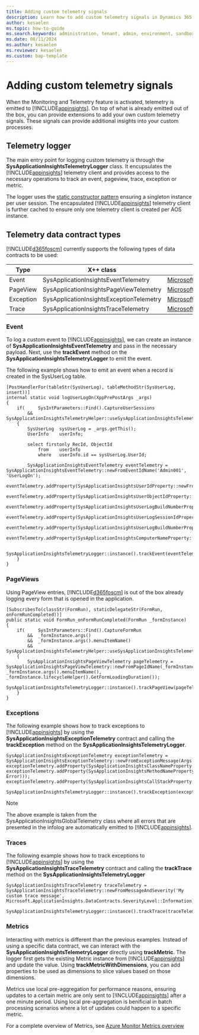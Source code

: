 ```yaml
---
title: Adding custom telemetry signals
description: Learn how to add custom telemetry signals in Dynamics 365 Finance & Supply Chain Management.  
author: kesaelen
ms.topic: how-to-guide
ms.search.keywords: administration, tenant, admin, environment, sandbox, telemetry
ms.date: 08/11/2024
ms.author: kesaelen
ms.reviewer: kesaelen
ms.custom: bap-template
---
```

# Adding custom telemetry signals

When the Monitoring and Telemetry feature is activated, telemetry is emitted to [!INCLUDE[appinsights](./includes/azure-application-insights-name.md)]. On top of what is already emitted out of the box, you can provide extensions to add your own custom telemetry signals. These signals can provide additional insights into your custom processes.

## Telemetry logger

The main entry point for logging custom telemetry is through the **SysApplicationInsightsTelemetryLogger** class. It encupsulates the [!INCLUDE[appinsights](./includes/azure-application-insights-name.md)] telemetry client and provides access to the necessary operations to track an event, pageview, trace, exception or metric. 

The logger uses the [static constructor pattern](https://learn.microsoft.com/dynamics365/fin-ops-core/dev-itpro/dev-ref/xpp-static-classes#static-constructors) ensuring a singleton instance per user session. The encapsulated [!INCLUDE[appinsights](./includes/azure-application-insights-name.md)] telemetry client is further cached to ensure only one telemetry client is created per AOS instance.

## Telemetry data contract types

[!INCLUDE[d365foscm](./includes/finops-product-name-long.md)] currently supports the following types of data contracts to be used:

| Type             | X++ class                                     | Application Insights Data Type |
|------------------|-----------------------------------------------|--------------------------------|
| Event            | SysApplicationInsightsEventTelemetry          | [Microsoft.ApplicationInsights.DataContracts.EventTelemetry](https://learn.microsoft.com/dotnet/api/microsoft.applicationinsights.datacontracts.eventtelemetry?view=azure-dotnet) |
| PageView         | SysApplicationInsightsPageViewTelemetry       | [Microsoft.ApplicationInsights.DataContracts.PageViewTelemetry](https://learn.microsoft.com/dotnet/api/microsoft.applicationinsights.datacontracts.pageviewtelemetry?view=azure-dotnet) |
| Exception        | SysApplicationInsightsExceptionTelemetry      | [Microsoft.ApplicationInsights.DataContracts.ExceptionTelemetry](https://learn.microsoft.com/dotnet/api/microsoft.applicationinsights.datacontracts.exceptiontelemetry?view=azure-dotnet) |
| Trace            | SysApplicationInsightsTraceTelemetry          | [Microsoft.ApplicationInsights.DataContracts.TraceTelemetry](https://learn.microsoft.com/dotnet/api/microsoft.applicationinsights.datacontracts.tracetelemetry?view=azure-dotnet) |

### Event

To log a custom event to [!INCLUDE[appinsights](./includes/azure-application-insights-name.md)], we can create an instance of **SysApplicationInsightsEventTelemetry** and pass in the necessary payload. Next, use the **trackEvent** method on the **SysApplicationInsightsTelemetryLogger** to emit the event.

The following example shows how to emit an event when a record is created in the SysUserLog table. 

```xpp
[PostHandlerFor(tableStr(SysUserLog), tableMethodStr(SysUserLog, insert))]
internal static void logUserLogOn(XppPrePostArgs _args)
{
    if(     SysIntParameters::Find().CaptureUserSessions
        &&  SysApplicationInsightsTelemetryHelper::useSysApplicationInsightsTelemetryLogger())
    {
        SysUserLog  sysUserLog = _args.getThis();
        UserInfo    userInfo;

        select firstonly RecId, ObjectId 
            from    userInfo 
            where   userInfo.id == sysUserLog.UserId;

        SysApplicationInsightsEventTelemetry eventTelemetry = SysApplicationInsightsEventTelemetry::newFromEventIdName('Admin001', 'UserLogOn');
        eventTelemetry.addProperty(SysApplicationInsightsUserIdProperty::newFromValue(sysUserLog.UserId));
        eventTelemetry.addProperty(SysApplicationInsightsUserObjectIdProperty::newFromValue(guid2Str(userInfo.ObjectId)));
        eventTelemetry.addProperty(SysApplicationInsightsUserLogBuildNumberProperty::newFromValue(sysUserLog.BuildNum));
        eventTelemetry.addProperty(SysApplicationInsightsUserLogSessionIdProperty::newFromValue(int2Str(sysUserLog.SessionId)));
        eventTelemetry.addProperty(SysApplicationInsightsUserLogBuildNumberProperty::newFromValue(sysUserLog.BuildNum));
        eventTelemetry.addProperty(SysApplicationInsightsComputerNameProperty::newFromValue(sysUserLog.Computername));

        SysApplicationInsightsTelemetryLogger::instance().trackEvent(eventTelemetry);
    }
}
```

### PageViews

Using PageView entries, [!INCLUDE[d365foscm](./includes/finops-product-name-long.md)] is out of the box already logging every form that is opened in the application.

```xpp
[SubscribesTo(classStr(FormRun), staticDelegateStr(FormRun, onFormRunCompleted))]
public static void FormRun_onFormRunCompleted(FormRun _formInstance)
{
    if(     SysIntParameters::Find().CaptureFormRun
        &&  _formInstance.args()
        &&  _formInstance.args().menuItemName()
        &&  SysApplicationInsightsTelemetryHelper::useSysApplicationInsightsTelemetryLogger())
    {
        SysApplicationInsightsPageViewTelemetry pageTelemetry = SysApplicationInsightsPageViewTelemetry::newFromPageIdName(_formInstance.instanceId(), _formInstance.args().menuItemName(), _formInstance.lifecycleHelper().GetFormLoadingDuration());
        SysApplicationInsightsTelemetryLogger::instance().trackPageView(pageTelemetry);
    }
}
```

### Exceptions

The following example shows how to track exceptions to [!INCLUDE[appinsights](./includes/azure-application-insights-name.md)] by using the **SysApplicationInsightsExceptionTelemetry** contract and calling the **trackException** method on the **SysApplicationInsightsTelemetryLogger**.

```xpp
SysApplicationInsightsExceptionTelemetry exceptionTelemetry = SysApplicationInsightsExceptionTelemetry::newFromExceptionMessage(Args.getArg('txt'));
exceptionTelemetry.addProperty(SysApplicationInsightsClassNameProperty::newFromValue(classStr(Global)));
exceptionTelemetry.addProperty(SysApplicationInsightsMethodNameProperty::newFromValue(staticmethodStr(Global, Error)));
exceptionTelemetry.addProperty(SysApplicationInsightsCallStackProperty::newFromCurrentCallStack());

SysApplicationInsightsTelemetryLogger::instance().trackException(exceptionTelemetry);
```

> [!NOTE]
> The above example is taken from the SysApplicationInsightsGlobalTelemetry class where all errors that are presented in the infolog are automatically emitted to [!INCLUDE[appinsights](./includes/azure-application-insights-name.md)]. 

### Traces

The following example shows how to track exceptions to [!INCLUDE[appinsights](./includes/azure-application-insights-name.md)] by using the **SysApplicationInsightsTraceTelemetry** contract and calling the **trackTrace** method on the **SysApplicationInsightsTelemetryLogger**

```xpp
SysApplicationInsightsTraceTelemetry traceTelemetry = SysApplicationInsightsTraceTelemetry::newFromMessageAndSeverity('My custom trace message', Microsoft.ApplicationInsights.DataContracts.SeverityLevel::Information);

SysApplicationInsightsTelemetryLogger::instance().trackTrace(traceTelemetry);
```

### Metrics

Interacting with metrics is different than the previous examples. Instead of using a specific data contract, we can interact with the **SysApplicationInsightsTelemetryLogger** directly using **trackMetric**. The logger first gets the existing Metric instance from [!INCLUDE[appinsights](./includes/azure-application-insights-name.md)] and update the value. Using **trackMetricWithDimensions**, you can add properties to be used as dimensions to slice values based on those dimensions. 

Metrics use local pre-aggregation for performance reasons, ensuring updates to a certain metric are only sent to [!INCLUDE[appinsights](./includes/azure-application-insights-name.md)] after a one minute period. Using local pre-aggregation is benificial in batch processing scenarios where a lot of updates could happen to a specific metric.

For a complete overview of Metrics, see [Azure Monitor Metrics overview](https://learn.microsoft.com/azure/azure-monitor/essentials/data-platform-metrics)